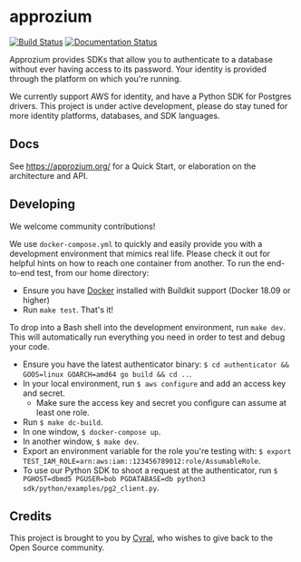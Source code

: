 # approzium

[![Build Status](https://github.com/approzium/approzium/workflows/.github/workflows/main.yml/badge.svg)]()
[![Documentation Status](https://readthedocs.org/projects/approzium/badge/?version=latest)](http://approzium.readthedocs.io/?badge=latest)

Approzium provides SDKs that allow you to authenticate to a database without ever having access to its password. Your
identity is provided through the platform on which you're running.

We currently support AWS for identity, and have a Python SDK for Postgres drivers. This project is under active development, please
do stay tuned for more identity platforms, databases, and SDK languages.

## Docs

See https://approzium.org/ for a Quick Start, or elaboration on the architecture and API.

## Developing

We welcome community contributions!

We use `docker-compose.yml` to quickly and easily provide you with a development environment that mimics real life. Please check it out for helpful hints on how to reach one container from another. To run the end-to-end test, from our home directory:
- Ensure you have [Docker](https://www.docker.com/) installed with Buildkit support (Docker 18.09 or higher)
- Run `make test`. That's it!

To drop into a Bash shell into the development environment, run `make dev`. This will automatically run everything you need in order to test and debug your code.
- Ensure you have the latest authenticator binary: `$ cd authenticator && GOOS=linux GOARCH=amd64 go build && cd ..`.
- In your local environment, run `$ aws configure` and add an access key and secret.
  - Make sure the access key and secret you configure can assume at least one role.
- Run `$ make dc-build`.
- In one window, `$ docker-compose up`.
- In another window, `$ make dev`.
- Export an environment variable for the role you're testing with: `$ export TEST_IAM_ROLE=arn:aws:iam::123456789012:role/AssumableRole`.
- To use our Python SDK to shoot a request at the authenticator, run
  `$ PGHOST=dbmd5 PGUSER=bob PGDATABASE=db python3 sdk/python/examples/pg2_client.py`.

## Credits

This project is brought to you by [Cyral](https://www.cyral.com/), who wishes to give back to the Open Source community.
